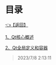 # 目录  


[👈【返回】](..\--目录--C++笔记)  


[1、Qt核心概述](.\1、Qt核心概述)  

[2、Qt全局定义和容器](.\2、Qt全局定义和容器)  







> 2023/7/8 2:13:11
